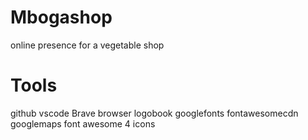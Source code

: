 # Mbogashop
online presence for a vegetable shop

# Tools
github
vscode 
Brave browser
logobook
googlefonts
fontawesomecdn
googlemaps
font awesome 4 icons
